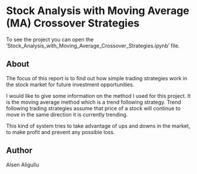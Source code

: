 # Stock Analysis with Moving Average (MA) Crossover Strategies

To see the project you can open the ‘Stock_Analysis_with_Moving_Average_Crossover_Strategies.ipynb’ file.

## About
The focus of this report is to find out how simple trading strategies work in the stock market 
for future investment opportunities.

I would like to give some information on the method I used for this project. It is the moving average method which is a trend following strategy. Trend following trading strategies assume that price of a stock will continue to move in the same direction it is currently trending.
 
This kind of system tries to take advantage of ups and downs in the market, to make profit and prevent any possible loss.


## Author
Alsen Aligullu
